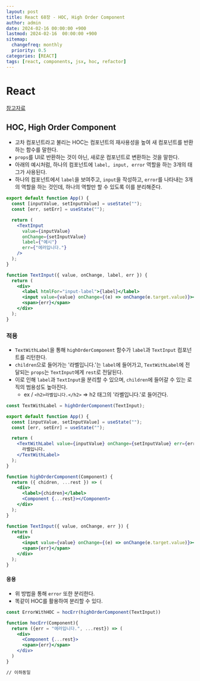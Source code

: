 ```yaml
---
layout: post
title: React 68장 - HOC, High Order Component
author: admin
date: 2024-02-16 00:00:00 +900
lastmod: 2024-02-16  00:00:00 +900
sitemap:
  changefreq: monthly
  priority: 0.5
categories: [REACT]
tags: [react, components, jsx, hoc, refactor]
---
```


# React

[참고자료](https://ko.legacy.reactjs.org/docs/higher-order-components.html)

## HOC, High Order Component

- 고차 컴포넌트라고 불리는 HOC는 컴포넌트의 재사용성을 높여 새 컴포넌트를 반환하는 함수를 말한다.
- `props`를 UI로 반환하는 것이 아닌, 새로운 컴포넌트로 변환하는 것을 말한다.
- 아래의 예시처럼, 하나의 컴포넌트에 `label, input, error` 역할을 하는 3개의 태그가 사용된다.
- 하나의 컴포넌트에서 `label`을 보여주고, `input`을 작성하고, `error`를 나타내는 3개의 역할을 하는 것인데, 하나의 역할만 할 수 있도록 이를 분리해준다.

```jsx
export default function App() {
  const [inputValue, setInputValue] = useState("");
  const [err, setErr] = useState("");

  return (
    <TextInput
      value={inputValue}
      onChange={setInputValue}
      label={"예시"}
      err={"에러입니다."}
    />
  );
}

function TextInput({ value, onChange, label, err }) {
  return (
    <div>
      <label htmlFor="input-label">{label}</label>
      <input value={value} onChange={(e) => onChange(e.target.value)}></input>
      <span>{err}</span>
    </div>
  );
}
```

### 적용

- `TextWithLabel`을 통해 `highOrderComponent` 함수가 `label`과 `TextInput` 컴포넌트를 리턴한다.
- `children`으로 들어가는 '라벨입니다.'는 `label`에 들어가고, `TextWithLabel`에 전달되는 `props`는 `TextInput`에게 `rest`로 전달된다.
- 이로 인해 `label`과 `TextInput`을 분리할 수 있으며, `children`에 들어갈 수 있는 로직의 범용성도 높아진다.
  - ex / `<h2>라벨입니다.</h2>` => h2 태그의 '라벨입니다.'로 들어간다.

```jsx
const TextWithLabel = highOrderComponent(TextInput);

export default function App() {
  const [inputValue, setInputValue] = useState("");
  const [err, setErr] = useState("");

  return (
    <TextWithLabel value={inputValue} onChange={setInputValue} err={err}>
      라벨입니다.
    </TextWithLabel>
  );
}

function highOrderComponent(Component) {
  return ({ chidren, ...rest }) => (
    <div>
      <label>{chidren}</label>
      <Component {...rest}></Component>
    </div>
  );
}

function TextInput({ value, onChange, err }) {
  return (
    <div>
      <input value={value} onChange={(e) => onChange(e.target.value)}></input>
      <span>{err}</span>
    </div>
  );
}
```

#### 응용

- 위 방법을 통해 `error` 또한 분리한다.
- 똑같이 HOC를 활용하여 분리할 수 있다.

```jsx
const ErrorWithHOC = hocErr(highOrderComponent(TextInput))

function hocErr(Component){
  return ({err = "에러입니다.", ...rest}) => (
    <div>
      <Component {...rest}>
      <span>{err}</span>
    </div>
  )
}

// 이하동일
```
